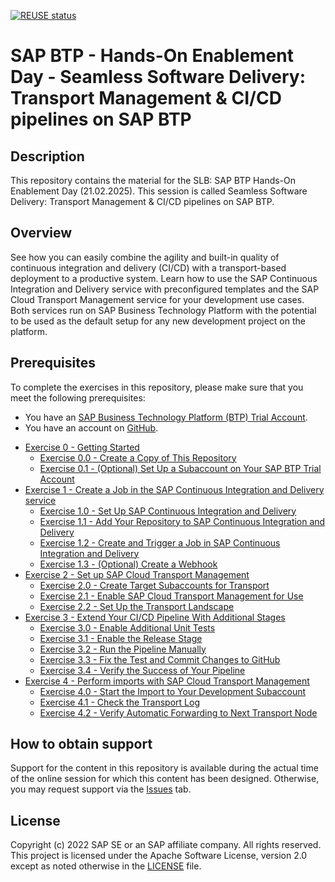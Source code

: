 [![REUSE status](https://api.reuse.software/badge/github.com/SAP-samples/teched2022-XP280)](https://api.reuse.software/info/github.com/SAP-samples/teched2022-XP280)

# SAP BTP - Hands-On Enablement Day - Seamless Software Delivery: Transport Management & CI/CD pipelines on SAP BTP

## Description

This repository contains the material for the SLB: SAP BTP  Hands-On Enablement Day (21.02.2025). This session is called Seamless Software Delivery: Transport Management & CI/CD pipelines on SAP BTP.

## Overview

See how you can easily combine the agility and built-in quality of continuous integration and
delivery (CI/CD) with a transport-based deployment to a productive system. Learn how to use the SAP
Continuous Integration and Delivery service with preconfigured templates and the SAP Cloud Transport
Management service for your development use cases. Both services run on SAP Business Technology
Platform with the potential to be used as the default setup for any new development project on the
platform.

## Prerequisites

To complete the exercises in this repository, please make sure that you meet the following prerequisites:

* You have an [SAP Business Technology Platform (BTP) Trial Account](https://developers.sap.com/tutorials/hcp-create-trial-account.html).
* You have an account on [GitHub](https://github.com/signup).

- [Exercise 0 - Getting Started](./ex0#exercise-0---getting-started)
    - [Exercise 0.0 - Create a Copy of This Repository](./ex0#exercise-00---create-a-copy-of-this-repository)
    - [Exercise 0.1 - (Optional) Set Up a Subaccount on Your SAP BTP Trial Account](./ex0#exercise-01---optional-set-up-a-subaccount-on-your-sap-btp-trial-account)
- [Exercise 1 - Create a Job in the SAP Continuous Integration and Delivery service](./ex1#exercise-1---create-a-job-in-the-sap-continuous-integration-and-delivery-service)
    - [Exercise 1.0 - Set Up SAP Continuous Integration and Delivery](./ex1#exercise-10---set-up-sap-continuous-integration-and-delivery)
    - [Exercise 1.1 - Add Your Repository to SAP Continuous Integration and Delivery](./ex1#exercise-11-add-your-repository-to-sap-continuous-integration-and-delivery)
    - [Exercise 1.2 - Create and Trigger a Job in SAP Continuous Integration and Delivery](./ex1#exercise-12-create-and-trigger-a-job-in-sap-continuous-integration-and-delivery)
    - [Exercise 1.3 - (Optional) Create a Webhook](./ex1#exercise-13-optional-create-a-webhook)
- [Exercise 2 - Set up SAP Cloud Transport Management](./ex2#exercise-2---set-up-sap-cloud-transport-management)
    - [Exercise 2.0 - Create Target Subaccounts for Transport](./ex2#exercise-20---create-target-subaccounts-for-transport)
    - [Exercise 2.1 - Enable SAP Cloud Transport Management for Use](./ex2#exercise-21---enable-sap-cloud-transport-management-for-use)
    - [Exercise 2.2 - Set Up the Transport Landscape](./ex2#exercise-22---set-up-the-transport-landscape)
- [Exercise 3 - Extend Your CI/CD Pipeline With Additional Stages](./ex3#exercise-3---extend-your-cicd-pipeline-with-additional-stages)
    - [Exercise 3.0 - Enable Additional Unit Tests](./ex3#exercise-30---enable-additional-unit-tests)
    - [Exercise 3.1 - Enable the Release Stage](./ex3#exercise-31---enable-the-release-stage)
    - [Exercise 3.2 - Run the Pipeline Manually](./ex3#exercise-32---run-the-pipeline-manually)
    - [Exercise 3.3 - Fix the Test and Commit Changes to GitHub](./ex3#exercise-33---fix-the-test-and-commit-changes-to-github)
    - [Exercise 3.4 - Verify the Success of Your Pipeline](./ex3#exercise-34---verify-the-success-of-your-pipeline)
- [Exercise 4 - Perform imports with SAP Cloud Transport Management](./ex4#exercise-4---perform-imports-with-sap-cloud-transport-management)
    - [Exercise 4.0 - Start the Import to Your Development Subaccount](./ex4#exercise-40---start-import-into-development-subaccount)
    - [Exercise 4.1 - Check the Transport Log](./ex4#exercise-41---check-the-transport-log)
    - [Exercise 4.2 - Verify Automatic Forwarding to Next Transport Node](./ex4#exercise-42---verify-automatic-forwarding-to-next-transport-node)

## How to obtain support

Support for the content in this repository is available during the actual time of the online session for which this content has been designed. Otherwise, you may request support via the [Issues](../../issues) tab.

## License

Copyright (c) 2022 SAP SE or an SAP affiliate company. All rights reserved. This project is licensed under the Apache Software License, version 2.0 except as noted otherwise in the [LICENSE](LICENSES/Apache-2.0.txt) file.
